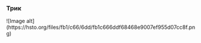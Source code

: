 <h3> Трик </h3>
![Image alt](https://hsto.org/files/fb1/c66/6dd/fb1c666ddf68468e9007ef955d07cc8f.png)
